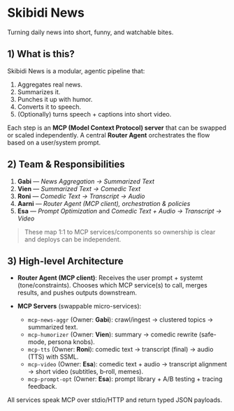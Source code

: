 # Skibidi News

Turning daily news into short, funny, and watchable bites.

## 1) What is this?

Skibidi News is a modular, agentic pipeline that:

1. Aggregates real news.
2. Summarizes it.
3. Punches it up with humor.
4. Converts it to speech.
5. (Optionally) turns speech + captions into short video.

Each step is an **MCP (Model Context Protocol) server** that can be swapped or scaled independently. A central **Router Agent** orchestrates the flow based on a user/system prompt.

## 2) Team & Responsibilities

1. **Gabi** — *News Aggregation → Summarized Text*
2. **Vien** — *Summarized Text → Comedic Text*
3. **Roni** — *Comedic Text → Transcript → Audio*
4. **Aarni** — *Router Agent (MCP client), orchestration & policies*
5. **Esa** — *Prompt Optimization* and *Comedic Text + Audio → Transcript → Video*

> These map 1:1 to MCP services/components so ownership is clear and deploys can be independent.

## 3) High-level Architecture

* **Router Agent (MCP client)**: Receives the user prompt + systemt (tone/constraints). Chooses which MCP service(s) to call, merges results, and pushes outputs downstream.
* **MCP Servers** (swappable micro-services):

  * `mcp-news-aggr` (Owner: **Gabi**): crawl/ingest → clustered topics → summarized text.
  * `mcp-humorizer` (Owner: **Vien**): summary → comedic rewrite (safe-mode, persona knobs).
  * `mcp-tts` (Owner: **Roni**): comedic text → transcript (final) → audio (TTS) with SSML.
  * `mcp-video` (Owner: **Esa**): comedic text + audio → transcript alignment → short video (subtitles, b‑roll, memes).
  * `mcp-prompt-opt` (Owner: **Esa**): prompt library + A/B testing + tracing feedback.

All services speak MCP over stdio/HTTP and return typed JSON payloads.

